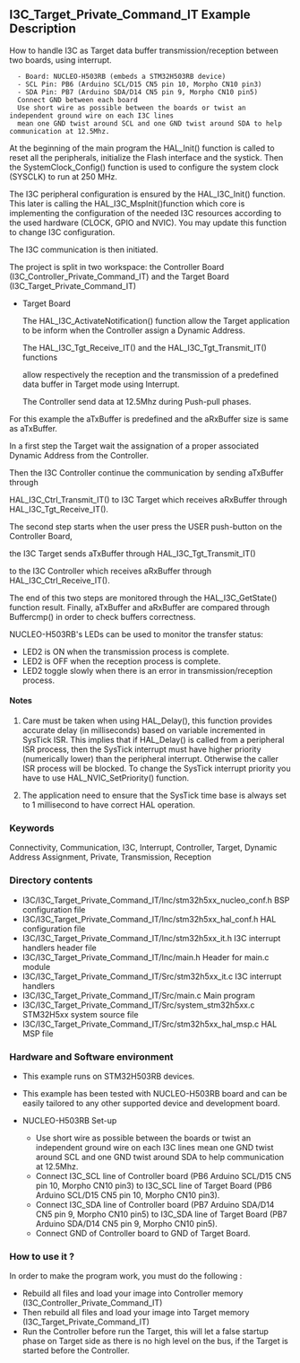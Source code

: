 ## <b>I3C_Target_Private_Command_IT Example Description</b>

How to handle I3C as Target data buffer transmission/reception between two boards, using interrupt.

      - Board: NUCLEO-H503RB (embeds a STM32H503RB device)
      - SCL Pin: PB6 (Arduino SCL/D15 CN5 pin 10, Morpho CN10 pin3)
      - SDA Pin: PB7 (Arduino SDA/D14 CN5 pin 9, Morpho CN10 pin5)
      Connect GND between each board
      Use short wire as possible between the boards or twist an independent ground wire on each I3C lines
      mean one GND twist around SCL and one GND twist around SDA to help communication at 12.5Mhz.

At the beginning of the main program the HAL_Init() function is called to reset
all the peripherals, initialize the Flash interface and the systick.
Then the SystemClock_Config() function is used to configure the system
clock (SYSCLK) to run at 250 MHz.

The I3C peripheral configuration is ensured by the HAL_I3C_Init() function.
This later is calling the HAL_I3C_MspInit()function which core is implementing
the configuration of the needed I3C resources according to the used hardware (CLOCK, GPIO and NVIC).
You may update this function to change I3C configuration.

The I3C communication is then initiated.

The project is split in two workspace:
the Controller Board (I3C_Controller_Private_Command_IT) and the Target Board (I3C_Target_Private_Command_IT)

- Target Board

  The HAL_I3C_ActivateNotification() function allow the Target application to be inform when the Controller
  assign a Dynamic Address.

  The HAL_I3C_Tgt_Receive_IT() and the HAL_I3C_Tgt_Transmit_IT() functions

  allow respectively the reception and the transmission of a predefined data buffer in Target mode using Interrupt.

  The Controller send data at 12.5Mhz during Push-pull phases.

For this example the aTxBuffer is predefined and the aRxBuffer size is same as aTxBuffer.

In a first step the Target wait the assignation of a proper associated Dynamic Address from the Controller.

Then the I3C Controller continue the communication by sending aTxBuffer through

HAL_I3C_Ctrl_Transmit_IT() to I3C Target which receives aRxBuffer through HAL_I3C_Tgt_Receive_IT().

The second step starts when the user press the USER push-button on the Controller Board,

the I3C Target sends aTxBuffer through HAL_I3C_Tgt_Transmit_IT()

to the I3C Controller which receives aRxBuffer through HAL_I3C_Ctrl_Receive_IT().

The end of this two steps are monitored through the HAL_I3C_GetState() function
result.
Finally, aTxBuffer and aRxBuffer are compared through Buffercmp() in order to
check buffers correctness.

NUCLEO-H503RB's LEDs can be used to monitor the transfer status:

 - LED2 is ON when the transmission process is complete.
 - LED2 is OFF when the reception process is complete.
 - LED2 toggle slowly when there is an error in transmission/reception process.

#### <b>Notes</b>

  1. Care must be taken when using HAL_Delay(), this function provides accurate delay (in milliseconds)
      based on variable incremented in SysTick ISR. This implies that if HAL_Delay() is called from
      a peripheral ISR process, then the SysTick interrupt must have higher priority (numerically lower)
      than the peripheral interrupt. Otherwise the caller ISR process will be blocked.
      To change the SysTick interrupt priority you have to use HAL_NVIC_SetPriority() function.

  2. The application need to ensure that the SysTick time base is always set to 1 millisecond
      to have correct HAL operation.

### <b>Keywords</b>

Connectivity, Communication, I3C, Interrupt, Controller, Target, Dynamic Address Assignment, Private,
Transmission, Reception

### <b>Directory contents</b>

  - I3C/I3C_Target_Private_Command_IT/Inc/stm32h5xx_nucleo_conf.h   BSP configuration file
  - I3C/I3C_Target_Private_Command_IT/Inc/stm32h5xx_hal_conf.h      HAL configuration file
  - I3C/I3C_Target_Private_Command_IT/Inc/stm32h5xx_it.h            I3C interrupt handlers header file
  - I3C/I3C_Target_Private_Command_IT/Inc/main.h                    Header for main.c module
  - I3C/I3C_Target_Private_Command_IT/Src/stm32h5xx_it.c            I3C interrupt handlers
  - I3C/I3C_Target_Private_Command_IT/Src/main.c                    Main program
  - I3C/I3C_Target_Private_Command_IT/Src/system_stm32h5xx.c        STM32H5xx system source file
  - I3C/I3C_Target_Private_Command_IT/Src/stm32h5xx_hal_msp.c       HAL MSP file

### <b>Hardware and Software environment</b>

  - This example runs on STM32H503RB devices.

  - This example has been tested with NUCLEO-H503RB board and can be
    easily tailored to any other supported device and development board.

  - NUCLEO-H503RB Set-up

    - Use short wire as possible between the boards or twist an independent ground wire on each I3C lines
      mean one GND twist around SCL and one GND twist around SDA to help communication at 12.5Mhz.
    - Connect I3C_SCL line of Controller board (PB6 Arduino SCL/D15 CN5 pin 10, Morpho CN10 pin3) to I3C_SCL line of Target Board (PB6 Arduino SCL/D15 CN5 pin 10, Morpho CN10 pin3).
    - Connect I3C_SDA line of Controller board (PB7 Arduino SDA/D14 CN5 pin 9, Morpho CN10 pin5) to I3C_SDA line of Target Board (PB7 Arduino SDA/D14 CN5 pin 9, Morpho CN10 pin5).
    - Connect GND of Controller board to GND of Target Board.

### <b>How to use it ?</b>

In order to make the program work, you must do the following :

 - Rebuild all files and load your image into Controller memory (I3C_Controller_Private_Command_IT)
 - Then rebuild all files and load your image into Target memory (I3C_Target_Private_Command_IT)
 - Run the Controller before run the Target, this will let a false startup phase on Target side
 as there is no high level on the bus, if the Target is started before the Controller.
